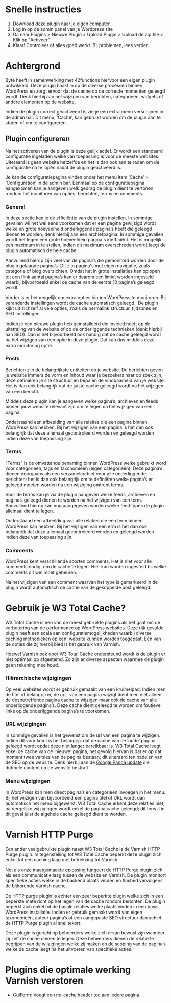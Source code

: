 # Snelle instructies

1. Download [deze plugin](https://github.com/ByteInternet/byte-cluster-varnish) naar je eigen computer.
2. Log in op de admin panel van je Wordpress site
2. Ga naar Plugins > Nieuwe Plugin > Upload Plugin > Upload de zip file > Klik op "Activeer"
4. Klaar! Controleer of alles goed werkt. Bij problemen, lees verder.

# Achtergrond

Byte heeft in samenwerking met 42functions hiervoor een eigen plugin
ontwikkeld. Deze plugin haakt in op de diverse processen binnen
WordPress en zorgt ervoor dat de cache op de correcte momenten geleegd
wordt. Denk hierbij aan het wijzigen van berichten, categorieën, widgets
of andere elementen op de website.

Indien de plugin correct geactiveerd is zie je een extra menu
verschijnen in de admin bar. Dit menu, ‘Cache’, kan gebruikt worden om
de plugin aan te sturen of om te configureren.

## Plugin configureren

Na het activeren van de plugin is deze gelijk actief. Er wordt een
standaard configuratie ingeladen welke van toepassing is voor de meeste
websites. Uiteraard is geen website hetzelfde en het is dan ook aan te
raden om de configuratie na te lopen nadat de plugin geactiveerd is.

Je kan de configuratiepagina vinden onder het menu item ‘Cache’ \>
‘Configuration’ in de admin bar. Eenmaal op de configuratiepagina
aangekomen kan je aangeven welk gedrag de plugin dient te vertonen
rondom het monitoren van opties, berichten, terms en comments.

### General 

In deze sectie kan je de efficiëntie van de plugin instellen. In sommige
gevallen wil het wel eens voorkomen dat er een pagina gewijzigd wordt
welke en grote hoeveelheid onderliggende pagina’s heeft die geleegd
dienen te worden; denk hierbij aan een archiefpagina. In sommige
gevallen wordt het legen een grote hoeveelheid pagina's inefficiënt. Het
is mogelijk een maximum in te stellen, indien dit maximum overschreden
wordt leegt de plugin automatisch de hele cache.

Aanvullend hierop zijn veel van de pagina’s die gemonitord worden door
de plugin gelaagde pagina’s. Dit zijn pagina's met eigen navigatie, zoals categorie of blog overzichten.
Omdat het in grote installaties kan oplopen tot een
flink aantal pagina’s kan er daarom een limiet worden ingesteld waarbij
bijvoorbeeld enkel de cache van de eerste 10 pagina’s geleegd wordt.

Verder is er het mogelijk om extra opties binnen WordPress te monitoren. Bij veranderde instellingen wordt de cache
automatisch geleegd.  De plugin kijkt uit zichzelf al vele opties, zoals de permalink structuur, tijdzones en SEO
instellingen.

Indien je een nieuwe plugin heb geïnstalleerd die invloed heeft op de
uitstraling van de website of op de onderliggende technieken (denk
hierbij aan SEO). Dan is het bijvoorbeeld ook handig dat de cache
geleegd wordt na het wijzigen van een optie in deze plugin. Dat kan dus
middels deze extra monitoring optie.

### Posts 

Berichten zijn de belangrijkste entiteiten op je website. De berichten
geven je website immers de vorm en inhoud waar je bezoekers naar op zoek
zijn, deze definiëren je site structuur en bepalen de vindbaarheid van
je website. Het is dan ook belangrijk dat de juiste cache geleegd wordt
na het wijzigen van een bericht.

Middels deze plugin kan je aangeven welke pagina’s, archieven en feeds
binnen jouw website relevant zijn om te legen na het wijzigen van een
pagina.

Onderstaand een afbeelding van alle relaties die een pagina binnen
WordPress kan hebben. Bij het wijzigen van een pagina is het dan ook
belangrijk dat deze allemaal gecontroleerd worden en geleegd worden
indien deze van toepassing zijn.

### Terms 

"Terms" is de omvattende benaming binnen WordPress welke gebruikt word
voor categorieën, tags en taxonomieën (eigen categorieën). Deze pagina’s
dienen doorgaans als een verzamelarchief voor alle onderliggende
berichten; het is dan ook belangrijk om te definiëren welke pagina’s er
geleegd moeten worden na een wijziging omtrent terms.

Voor de terms kan je via de plugin aangeven welke feeds, archieven en
pagina’s geleegd dienen te worden na het wijzigen van een term.
Aanvullend hierop kan nog aangegeven worden welke feed types de plugin
allemaal dient te legen.

Onderstaand een afbeelding van alle relaties die een term binnen
WordPress kan hebben. Bij het wijzigen van een erm is het dan ook
belangrijk dat deze allemaal gecontroleerd worden en geleegd worden
indien deze van toepassing zijn.

### Comments 

WordPress kent verschillende soorten comments. Het is niet voor alle comments nodig, om de cache te legen. 
Hier kan worden ingesteld bij welke comments dit wel moet gebeuren.

Na het wijzigen van een comment waarvan het type is gemarkeerd in de
plugin wordt automatisch de cache van de gekoppelde post geleegd.

# Gebruik je W3 Total Cache?

W3 Total Cache is een van de meest gebruikte plugins als het gaat om de
verbetering van de performance op WordPress websites. Deze rijk gevulde
plugin heeft een scala aan configuratiemogelijkheden waarbij diverse
caching methodieken op een  website kunnen worden toegepast. Eén van de
opties die zij hierbij bied is het gebruik van Varnish.

Hoewel Varnish ook door W3 Total Cache ondersteund wordt is de plugin er
niet optimaal op afgestemd. Zo zijn er diverse aspecten waarmee de
plugin geen rekening mee houd.

### Hiërarchische wijzigingen 

Op veel websites wordt er gebruik gemaakt van een kruimelpad. Indien men
de titel of belangrijker, de url,  van een pagina wijzigt dient men niet
alleen de desbetreffende pagina cache te wijzigen maar ook de cache van
alle onderliggende pagina’s. Deze cache dient geleegd te worden om
foutieve links op de onderliggende pagina’s te voorkomen.

### URL wijzigingen 

In sommige gevallen is het gewenst om de url van een pagina te wijzigen.
Indien dit voor komt is het belangrijk dat de cache van de ‘oude’ pagina
geleegd wordt opdat deze niet langer bereikbaar is. W3 Total Cache leegt
enkel de cache van de ‘nieuwe’ pagina, het gevolg hiervan is dat er op
dat moment twee versies van de pagina bestaan; dit uiteraard ten nadelen
van de SEO op de website. Denk hierbij aan de [Google Panda update](http://orangevalley.nl/google-panda-update-in-nederland/) die
dubbele content op de website bestraft.

### Menu wijzigingen 

In WordPress kan men direct pagina’s en categorieën invoegen in het
menu. Bij het wijzigen van bijvoorbeeld een pagina titel of URL wordt
dan automatisch het menu bijgewerkt. W3 Total Cache erkent deze relaties
niet, na dergelijke wijzigingen wordt enkel de pagina cache geleegd; dit
terwijl in dit geval juist de algehele cache geleegd dient te worden.

# Varnish HTTP Purge 

Een ander veelgebruikte plugin naast W3 Total Cache is de Varnish HTTP
Purge plugin. In tegenstelling tot W3 Total Cache beperkt deze plugin
zich enkel tot een caching laag met betrekking tot Varnish.

Net als onze maatgemaakte oplossing fungeert de HTTP Purge plugin zich
als een communicatie laag tussen de website en Varnish. De plugin
monitort specifieke acties welke in de backend plaats vinden en flushed
vervolgens de bijhorende Varnish cache.

De HTTP purge plugin is echter een zeer beperkte plugin welke zich in
een beperkte mate richt op het legen van de cache rondom berichten. De
plugin beperkt zich enkel tot de basale relaties welke plaats vinden in
een basis WordPress installatie. Indien er gebruik gemaakt wordt van
eigen taxonomieën, auteur pagina’s of een aangepaste SEO structuur dan
schiet de HTTP Purge plugin al snel tekort.

Deze plugin is gericht op beheerders welke zich ervan bewust zijn
wanneer zij zelf de cache dienen te legen. Deze beheerders dienen de
relatie te begrijpen van de wijzigingen welke zij maken en de scoping
van de pagina’s welke de cache leegt na het uitvoeren van specifieke
acties.

# Plugins die optimale werking Varnish verstoren
* GuiForm: Voegt een no-cache header toe aan iedere pagina.
